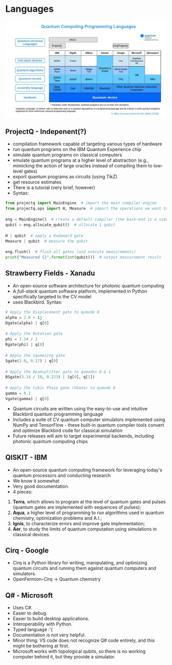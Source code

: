 # Languages

![Not found :'(][logo]

[logo]: https://github.com/Kolarovszki/pitches/blob/master/q_lang_comparison.jpeg "Quantum Computing Language Comparison"

## ProjectQ - Indepenent(?)
* compilation framework capable of targeting various types of hardware
* run quantum programs on the IBM Quantum Experience chip
* simulate quantum programs on classical computers
* emulate quantum programs at a higher level of abstraction (e.g., mimicking
  the action of large oracles instead of compiling them to low-level gates)
* export quantum programs as circuits (using TikZ)
* get resource estimates
* There is a tutorial (very brief, however)
* Syntax:
```python
from projectq import MainEngine  # import the main compiler engine
from projectq.ops import H, Measure  # import the operations we want to perform (Hadamard and measurement)

eng = MainEngine()  # create a default compiler (the back-end is a simulator)
qubit = eng.allocate_qubit()  # allocate 1 qubit

H | qubit  # apply a Hadamard gate
Measure | qubit  # measure the qubit

eng.flush()  # flush all gates (and execute measurements)
print("Measured {}".format(int(qubit)))  # output measurement result
```

## Strawberry Fields - Xanadu
* An open-source software architecture for photonic quantum computing
* A *full-stack* quantum software platform, implemented in Python specifically
  targeted to the CV model
* uses Blackbird. Syntax:
```python
# Apply the Displacement gate to qumode 0
alpha = 2.0 + 1j
Dgate(alpha) | q[0]

# Apply the Rotation gate
phi = 3.14 / 2
Rgate(phi) | q[0]

# Apply the Squeezing gate
Sgate(2.0, 0.17) | q[0]

# Apply the Beamsplitter gate to qumodes 0 & 1
BSgate(3.14 / 10, 0.223) | (q[0], q[1])

# Apply the Cubic Phase gate (VGate) to qumode 0
gamma = 0.1
Vgate(gamma) | q[0]
```
* Quantum circuits are written using the easy-to-use and intuitive Blackbird
  quantum programming language
* Includes a suite of CV quantum computer simulators implemented using NumPy
  and TensorFlow - these built-in quantum compiler tools convert and optimize
  Blackbird code for classical simulation
* Future releases will aim to target experimental backends, including photonic
  quantum computing chips

## QISKIT - IBM
* An open-source quantum computing framework for leveraging today's quantum
  processors and conducting research
* We know it somewhat
* Very good documentation.
* 4 pieces:
1. **Terra**, which allows to program at the level of quantum gates and pulses (quantum gates are implemented with sequences of pulses);
2. **Aqua**, a higher level of programming to run algorithms used in quantum chemistry, optimization problems and A.I.;
3. **Ignis**, to characterize errors and improve gate implementation;
4. **Aer**, to study the limits of quantum computation using simulations in classical devices. 

## Cirq - Google
* Cirq is a Python library for writing, manipulating, and optimizing quantum
  circuits and running them against quantum computers and simulators.
* OpenFermion-Cirq -> Quantum chemistry

## Q# - Microsoft
* Uses C#.
* Easier to debug.
* Easier to build desktop applications.
* Interoperability with Python.
* Typed language :'(
* Documentation is not very helpful.
* Minor thing: VS code does not recognize Q# code entirely, and this might be bothering at first.
* Microsoft works with topological qubits, so there is no working computer behind it, but they provide a simulator.
